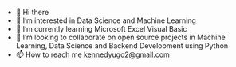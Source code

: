 - 👋 Hi there
- 👀 I’m interested in Data Science and Machine Learning
- 🌱 I’m currently learning Microsoft Excel Visual Basic
- 💞️ I’m looking to collaborate on open source projects in Machine Learning, Data Science and Backend Development using Python
- 📫 How to reach me kennedyugo2@gmail.com

<!---
kvngdre/kvngdre is a ✨ special ✨ repository because its `README.md` (this file) appears on your GitHub profile.
You can click the Preview link to take a look at your changes.
--->
